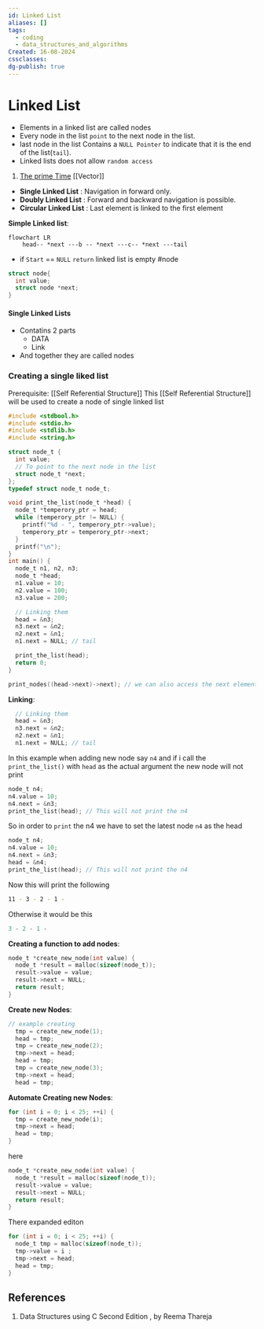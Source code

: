 ```yaml
---
id: Linked List
aliases: []
tags:
  - coding
  - data_structures_and_algorithms
Created: 16-08-2024
cssclasses: 
dg-publish: true
---
```

# Linked List

- Elements in a linked list are called nodes
- Every node in the list `point` to the next node in the list.
- last node in the list Contains a `NULL Pointer` to indicate that it is the end of the list(`tail`).
- Linked lists does not allow `random access`

1. [The prime Time](https://youtu.be/cvZArAipOjo?si=q5p_kIs6YK2rgmIy)
   [[Vector]]

- **Single Linked List** : Navigation in forward only.
- **Doubly Linked List** : Forward and backward navigation is possible.
- **Circular Linked List** : Last element is linked to the first element

**Simple Linked list**:

```mermaid
flowchart LR
    head-- *next ---b -- *next ---c-- *next ---tail

```

- if `Start` == `NULL` `return` linked list is empty
  #node

```c
struct node{
  int value;
  struct node *next;
}

```

#### Single Linked Lists

- Contatins 2 parts
  - DATA
  - Link
- And together they are called nodes

### Creating a single liked list

Prerequisite: [[Self Referential Structure]]
This [[Self Referential Structure]] will be used to create a node of single linked list

```c
#include <stdbool.h>
#include <stdio.h>
#include <stdlib.h>
#include <string.h>

struct node_t {
  int value;
  // To point to the next node in the list
  struct node_t *next;
};
typedef struct node_t node_t;

void print_the_list(node_t *head) {
  node_t *temperory_ptr = head;
  while (temperory_ptr != NULL) {
    printf("%d - ", temperory_ptr->value);
    temperory_ptr = temperory_ptr->next;
  }
  printf("\n");
}
int main() {
  node_t n1, n2, n3;
  node_t *head;
  n1.value = 10;
  n2.value = 100;
  n3.value = 200;

  // Linking them
  head = &n3;
  n3.next = &n2;
  n2.next = &n1;
  n1.next = NULL; // tail

  print_the_list(head);
  return 0;
}

```

```c
print_nodes((head->next)->next); // we can also access the next element using this style

```

**Linking**:

```c
  // Linking them
  head = &n3;
  n3.next = &n2;
  n2.next = &n1;
  n1.next = NULL; // tail

```

In this example when adding new node say `n4` and if i call the `print_the_list()` with `head` as the actual argument the new node will not print

```c
node_t n4;
n4.value = 10;
n4.next = &n3;
print_the_list(head); // This will not print the n4

```

So in order to `print` the n4 we have to set the latest node `n4` as the head

```c
node_t n4;
n4.value = 10;
n4.next = &n3;
head = &n4;
print_the_list(head); // This will not print the n4

```

Now this will print the following

```bash
11 - 3 - 2 - 1 -

```

Otherwise it would be this

```c
3 - 2 - 1 -

```

**Creating a function to add nodes**:

```c
node_t *create_new_node(int value) {
  node_t *result = malloc(sizeof(node_t));
  result->value = value;
  result->next = NULL;
  return result;
}

```

**Create new Nodes**:

```c
// example creating
  tmp = create_new_node(1);
  head = tmp;
  tmp = create_new_node(2);
  tmp->next = head;
  head = tmp;
  tmp = create_new_node(3);
  tmp->next = head;
  head = tmp;

```

**Automate Creating new Nodes**:

```c
for (int i = 0; i < 25; ++i) {
  tmp = create_new_node(i);
  tmp->next = head;
  head = tmp;
}

```

here

```c
node_t *create_new_node(int value) {
  node_t *result = malloc(sizeof(node_t));
  result->value = value;
  result->next = NULL;
  return result;
}

```

There expanded editon

```c
for (int i = 0; i < 25; ++i) {
  node_t tmp = malloc(sizeof(node_t));
  tmp->value = i ;
  tmp->next = head;
  head = tmp;
}

```

## References

1. Data Structures using C Second Edition , by Reema Thareja
